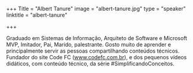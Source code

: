 +++
Title = "Albert Tanure"
image = "albert-tanure.jpg"
type = "speaker"
linktitle = "albert-tanure"

+++

Graduado em Sistemas de Informação, Arquiteto de Software e Microsoft MVP, Imitador, Pai, Marido, palestrante. Gosto muito de aprender e principalmente servir as pessoas compartilhando conteúdos técnicos. Fundador do site Code FC (www.codefc.com.br), e dos pequenos vídeos didáticos, com conteúdo técnico, da série #SimplificandoConceitos.